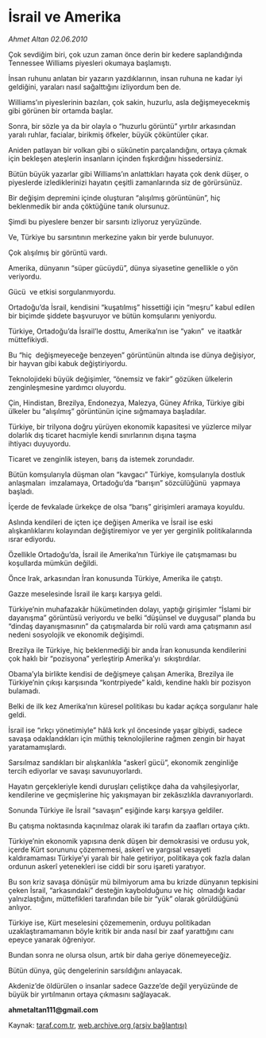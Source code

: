 # İsrail ve Amerika 

*Ahmet Altan 02.06.2010*

<div class="yazi">
<p>Çok sevdiğim biri, çok uzun zaman önce derin bir kedere saplandığında Tennessee Williams piyesleri okumaya başlamıştı.</p>
<p>İnsan ruhunu anlatan bir yazarın yazdıklarının, insan ruhuna ne kadar iyi geldiğini, yaraları nasıl sağalttığını izliyordum ben de.</p>
<p>Williams’ın piyeslerinin bazıları, çok sakin, huzurlu, asla değişmeyecekmiş  gibi görünen bir ortamda başlar.</p>
<p>Sonra, bir sözle ya da bir olayla o “huzurlu görüntü” yırtılır arkasından yaralı ruhlar, facialar, birikmiş öfkeler, büyük çöküntüler çıkar.</p>
<p>Aniden patlayan bir volkan gibi o sükûnetin parçalandığını, ortaya çıkmak için bekleşen ateşlerin insanların içinden fışkırdığını hissedersiniz.</p>
<p>Bütün büyük yazarlar gibi Williams’ın anlattıkları hayata çok denk düşer, o piyeslerde izlediklerinizi hayatın çeşitli zamanlarında siz de görürsünüz.</p>
<p>Bir değişim depremini içinde oluşturan “alışılmış görüntünün”, hiç  beklenmedik bir anda çöktüğüne tanık olursunuz.</p>
<p>Şimdi bu piyeslere benzer bir sarsıntı izliyoruz yeryüzünde.</p>
<p>Ve, Türkiye bu sarsıntının merkezine yakın bir yerde bulunuyor.</p>
<p>Çok alışılmış bir görüntü vardı.</p>
<p>Amerika, dünyanın “süper gücüydü”, dünya siyasetine genellikle o yön veriyordu.</p>
<p>Gücü  ve etkisi sorgulanmıyordu.</p>
<p>Ortadoğu’da İsrail, kendisini “kuşatılmış” hissettiği için “meşru” kabul edilen bir biçimde şiddete başvuruyor ve bütün komşularını yeniyordu.</p>
<p>Türkiye, Ortadoğu’da İsrail’le dosttu, Amerika’nın ise “yakın”  ve itaatkâr müttefikiydi.</p>
<p>Bu “hiç  değişmeyeceğe benzeyen” görüntünün altında ise dünya değişiyor, bir hayvan gibi kabuk değiştiriyordu.</p>
<p>Teknolojideki büyük değişimler, “önemsiz ve fakir” gözüken ülkelerin zenginleşmesine yardımcı oluyordu.</p>
<p>Çin, Hindistan, Brezilya, Endonezya, Malezya, Güney Afrika, Türkiye gibi ülkeler bu “alışılmış” görüntünün içine sığmamaya başladılar.</p>
<p>Türkiye, bir trilyona doğru yürüyen ekonomik kapasitesi ve yüzlerce milyar dolarlık dış ticaret hacmiyle kendi sınırlarının dışına taşma ihtiyacı duyuyordu.</p>
<p>Ticaret ve zenginlik isteyen, barış da istemek zorundadır.</p>
<p>Bütün komşularıyla düşman olan “kavgacı” Türkiye, komşularıyla dostluk anlaşmaları  imzalamaya, Ortadoğu’da “barışın” sözcülüğünü  yapmaya başladı.</p>
<p>İçerde de fevkalade ürkekçe de olsa “barış” girişimleri aramaya koyuldu.</p>
<p>Aslında kendileri de içten içe değişen Amerika ve İsrail ise eski alışkanlıklarını kolayından değiştiremiyor ve yer yer gerginlik politikalarında ısrar ediyordu.</p>
<p>Özellikle Ortadoğu’da, İsrail ile Amerika’nın Türkiye ile çatışmaması bu koşullarda mümkün değildi.</p>
<p>Önce Irak, arkasından İran konusunda Türkiye, Amerika ile çatıştı.</p>
<p>Gazze meselesinde İsrail ile karşı karşıya geldi.</p>
<p>Türkiye’nin muhafazakâr hükümetinden dolayı, yaptığı girişimler “İslami bir dayanışma” görüntüsü veriyordu ve belki “düşünsel ve duygusal” planda bu “dindaş dayanışmasının” da çatışmalarda bir rolü vardı ama çatışmanın asıl nedeni sosyolojik ve ekonomik değişimdi.</p>
<p>Brezilya ile Türkiye, hiç beklenmediği bir anda İran konusunda kendilerini çok haklı bir “pozisyona” yerleştirip Amerika’yı  sıkıştırdılar.</p>
<p>Obama’yla birlikte kendisi de değişmeye çalışan Amerika, Brezilya ile Türkiye’nin çıkışı karşısında “kontrpiyede” kaldı, kendine haklı bir pozisyon bulamadı.</p>
<p>Belki de ilk kez Amerika’nın küresel politikası bu kadar açıkça sorgulanır hale geldi.</p>
<p>İsrail ise “ırkçı yönetimiyle” hâlâ kırk yıl öncesinde yaşar gibiydi, sadece savaşa odaklandıkları için müthiş teknolojilerine rağmen zengin bir hayat yaratamamışlardı.</p>
<p>Sarsılmaz sandıkları bir alışkanlıkla “askerî gücü”, ekonomik zenginliğe tercih ediyorlar ve savaşı savunuyorlardı.</p>
<p>Hayatın gerçekleriyle kendi duruşları çeliştikçe daha da vahşileşiyorlar, kendilerine ve geçmişlerine hiç yakışmayan bir zekâsızlıkla davranıyorlardı.</p>
<p>Sonunda Türkiye ile İsrail “savaşın” eşiğinde karşı karşıya geldiler.</p>
<p>Bu çatışma noktasında kaçınılmaz olarak iki tarafın da zaafları ortaya çıktı.</p>
<p>Türkiye’nin ekonomik yapısına denk düşen bir demokrasisi ve ordusu yok, içerde Kürt sorununu çözememesi, askerî ve yargısal vesayeti kaldıramaması Türkiye’yi yaralı bir hale getiriyor, politikaya çok fazla dalan ordunun askerî yetenekleri ise ciddi bir soru işareti yaratıyor.</p>
<p>Bu son kriz savaşa dönüşür mü bilmiyorum ama bu krizde dünyanın tepkisini çeken İsrail, “arkasındaki” desteğin kaybolduğunu ve hiç  olmadığı kadar yalnızlaştığını, müttefikleri tarafından bile bir “yük” olarak görüldüğünü anlıyor.</p>
<p>Türkiye ise, Kürt meselesini çözememenin, orduyu politikadan uzaklaştıramamanın böyle kritik bir anda nasıl bir zaaf yarattığını canı  epeyce yanarak öğreniyor.</p>
<p>Bundan sonra ne olursa olsun, artık bir daha geriye dönemeyeceğiz.</p>
<p>Bütün dünya, güç dengelerinin sarsıldığını anlayacak.</p>
<p>Akdeniz’de öldürülen o insanlar sadece Gazze’de değil yeryüzünde de büyük bir yırtılmanın ortaya çıkmasını sağlayacak.</p>
<p><b>ahmetaltan111@gmail.com</b></p></div>

Kaynak: [taraf.com.tr](http://www.taraf.com.tr:80/ahmet-altan/makale-israil-ve-amerika.htm), [web.archive.org (arşiv bağlantısı)](http://web.archive.org/web/20100605003141/http://www.taraf.com.tr:80/ahmet-altan/makale-israil-ve-amerika.htm)
